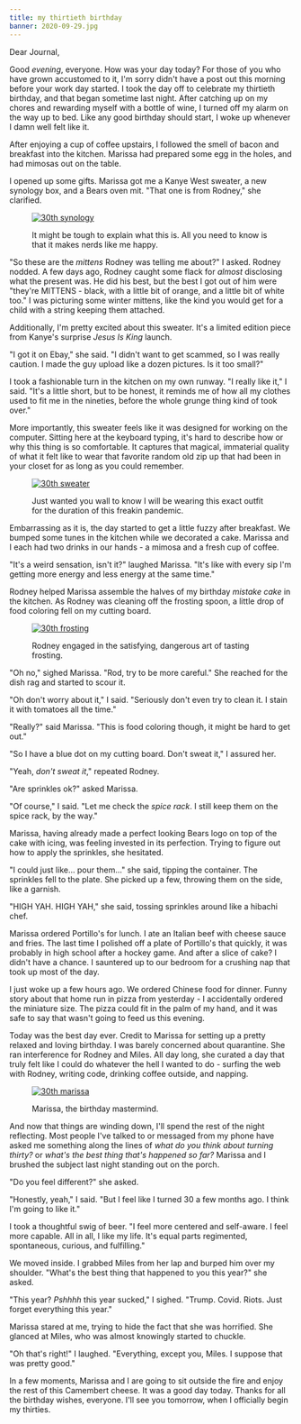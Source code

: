 ```yaml
---
title: my thirtieth birthday
banner: 2020-09-29.jpg
---
```


Dear Journal,

Good _evening_, everyone.  How was your day today?  For those of you
who have grown accustomed to it, I'm sorry didn't have a post out this
morning before your work day started.  I took the day off to celebrate
my thirtieth birthday, and that began sometime last night.  After
catching up on my chores and rewarding myself with a bottle of wine, I
turned off my alarm on the way up to bed.  Like any good birthday
should start, I woke up whenever I damn well felt like it.

After enjoying a cup of coffee upstairs, I followed the smell of bacon
and breakfast into the kitchen.  Marissa had prepared some egg in the
holes, and had mimosas out on the table.

I opened up some gifts.  Marissa got me a Kanye West sweater, a new
synology box, and a Bears oven mit.  "That one is from Rodney," she
clarified.

<figure>
  <a href="/images/30th-synology.jpg">
    <img alt="30th synology" src="/images/30th-synology.jpg"/>
  </a>
  <figcaption>
    <p>It might
be tough to explain what this is.  All you need to know is that it
makes nerds like me happy.</p>
  </figcaption>
</figure>

"So these are the _mittens_ Rodney was telling me about?" I asked.
Rodney nodded.  A few days ago, Rodney caught some flack for _almost_
disclosing what the present was.  He did his best, but the best I got
out of him were "they're MITTENS - black, with a little bit of orange,
and a little bit of white too."  I was picturing some winter mittens,
like the kind you would get for a child with a string keeping them
attached.

Additionally, I'm pretty excited about this sweater.  It's a limited
edition piece from Kanye's surprise _Jesus Is King_ launch.

"I got it on Ebay," she said.  "I didn't want to get scammed, so I was
really caution.  I made the guy upload like a dozen pictures.  Is it
too small?"

I took a fashionable turn in the kitchen on my own runway.  "I really
like it," I said.  "It's a little short, but to be honest, it reminds
me of how all my clothes used to fit me in the nineties, before the
whole grunge thing kind of took over."

More importantly, this sweater feels like it was designed for working
on the computer.  Sitting here at the keyboard typing, it's hard to
describe how or why this thing is so comfortable.  It captures that
magical, immaterial quality of what it felt like to wear that favorite
random old zip up that had been in your closet for as long as you
could remember.

<figure>
  <a href="/images/30th-sweater.jpg">
    <img alt="30th sweater" src="/images/30th-sweater.jpg"/>
  </a>
  <figcaption>
    <p>Just
wanted you wall to know I will be wearing this exact outfit for the
duration of this freakin pandemic.</p>
  </figcaption>
</figure>

Embarrassing as it is, the day started to get a little fuzzy after
breakfast.  We bumped some tunes in the kitchen while we decorated a
cake.  Marissa and I each had two drinks in our hands - a mimosa and a
fresh cup of coffee.

"It's a weird sensation, isn't it?" laughed Marissa.  "It's like with
every sip I'm getting more energy and less energy at the same time."

Rodney helped Marissa assemble the halves of my birthday _mistake
cake_ in the kitchen.  As Rodney was cleaning off the frosting spoon,
a little drop of food coloring fell on my cutting board.

<figure>
  <a href="/images/30th-frosting.jpg">
    <img alt="30th frosting" src="/images/30th-frosting.jpg"/>
  </a>
  <figcaption>
    <p>Rodney
engaged in the satisfying, dangerous art of tasting frosting.</p>
  </figcaption>
</figure>

"Oh no," sighed Marissa.  "Rod, try to be more careful."  She reached
for the dish rag and started to scour it.

"Oh don't worry about it," I said.  "Seriously don't even try to clean
it.  I stain it with tomatoes all the time."

"Really?" said Marissa.  "This is food coloring though, it might be
hard to get out."

"So I have a blue dot on my cutting board.  Don't sweat it," I assured
her.

"Yeah, _don't sweat it_," repeated Rodney.

"Are sprinkles ok?" asked Marissa.

"Of course," I said.  "Let me check the _spice rack_.  I still keep
them on the spice rack, by the way."

Marissa, having already made a perfect looking Bears logo on top of
the cake with icing, was feeling invested in its perfection.  Trying
to figure out how to apply the sprinkles, she hesitated.

"I could just like... pour them..." she said, tipping the container.
The sprinkles fell to the plate.  She picked up a few, throwing them
on the side, like a garnish.

"HIGH YAH.  HIGH YAH," she said, tossing sprinkles around like a
hibachi chef.

Marissa ordered Portillo's for lunch.  I ate an Italian beef with
cheese sauce and fries.  The last time I polished off a plate of
Portillo's that quickly, it was probably in high school after a hockey
game.  And after a slice of cake?  I didn't have a chance.  I
sauntered up to our bedroom for a crushing nap that took up most of
the day.

I just woke up a few hours ago.  We ordered Chinese food for dinner.
Funny story about that home run in pizza from yesterday - I
accidentally ordered the miniature size.  The pizza could fit in the
palm of my hand, and it was safe to say that wasn't going to feed us
this evening.

Today was the best day ever.  Credit to Marissa for setting up a
pretty relaxed and loving birthday.  I was barely concerned about
quarantine.  She ran interference for Rodney and Miles.  All day long,
she curated a day that truly felt like I could do whatever the hell I
wanted to do - surfing the web with Rodney, writing code, drinking
coffee outside, and napping.

<figure>
  <a href="/images/30th-marissa.jpg">
    <img alt="30th marissa" src="/images/30th-marissa.jpg"/>
  </a>
  <figcaption>
    <p>Marissa,
the birthday mastermind.</p>
  </figcaption>
</figure>

And now that things are winding down, I'll spend the rest of the night
reflecting.  Most people I've talked to or messaged from my phone have
asked me something along the lines of _what do you think about turning
thirty?_ or _what's the best thing that's happened so far?_  Marissa
and I brushed the subject last night standing out on the porch.

"Do you feel different?" she asked.

"Honestly, yeah," I said.  "But I feel like I turned 30 a few months
ago.  I think I'm going to like it."

I took a thoughtful swig of beer.  "I feel more centered and
self-aware.  I feel more capable.  All in all, I like my life.  It's
equal parts regimented, spontaneous, curious, and fulfilling."

We moved inside.  I grabbed Miles from her lap and burped him over my
shoulder.  "What's the best thing that happened to you this year?" she
asked.

"This year?  _Pshhhh_ this year sucked," I sighed.  "Trump.  Covid.
Riots.  Just forget everything this year."

Marissa stared at me, trying to hide the fact that she was horrified.
She glanced at Miles, who was almost knowingly started to chuckle.

"Oh that's right!" I laughed.  "Everything, except you, Miles.  I
suppose that was pretty good."

In a few moments, Marissa and I are going to sit outside the fire and
enjoy the rest of this Camembert cheese.  It was a good day today.
Thanks for all the birthday wishes, everyone.  I'll see you tomorrow,
when I officially begin my thirties.
